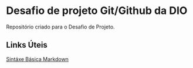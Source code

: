 # Desafio de projeto Git/Github da DIO
Repositório criado para o Desafio de Projeto.

## Links Úteis
[Sintáxe Básica Markdown](https://www.markdownguide.org/basic-syntax/)
